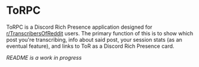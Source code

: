 # ToRPC
ToRPC is a Discord Rich Presence application designed for [r/TranscribersOfReddit](https://reddit.com/r/TranscribersOfReddit)
users. The primary function of this is to show which post you're transcribing, info about said post, your session stats 
(as an eventual feature), and links to ToR as a Discord Rich Presence card.

*README is a work in progress*
